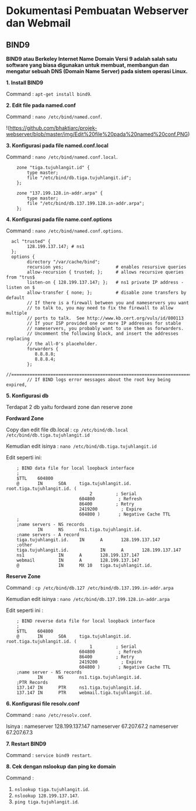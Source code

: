 # Dokumentasi Pembuatan Webserver dan Webmail

## BIND9
**BIND9 atau Berkeley Internet Name Domain Versi 9 adalah salah satu software yang biasa digunakan untuk membuat, membangun dan mengatur sebuah DNS (Domain Name Server) pada sistem operasi Linux.** 

**1. Install BIND9**

Command : `apt-get install bind9`.

**2. Edit file pada named.conf**

Command : `nano /etc/bind/named.conf`.

!(https://github.com/bhaktiarc/projek-webserver/blob/master/img/Edit%20file%20pada%20named%20conf.PNG)

**3. Konfigurasi pada file named.conf.local**

Command : `nano /etc/bind/named.conf.local`.
        
        zone "tiga.tujuhlangit.id" {
            type master;
            file "/etc/bind/db.tiga.tujuhlangit.id";
        };

        zone "137.199.128.in-addr.arpa" {
            type master;
            file "/etc/bind/db.137.199.128.in-addr.arpa";
        }; 
        
**4. Konfigurasi pada file name.conf.options**

Command : `nano /etc/bind/named.conf.options`.
  
      acl "trusted" {
            128.199.137.147; # ns1
      };
      options {
            directory "/var/cache/bind";
            recursion yes;                    # enables resursive queries
            allow-recursion { trusted; };     # allows recursive queries from "trus$
            listen-on { 128.199.137.147; };   # ns1 private IP address - listen on $
            allow-transfer { none; };         # disable zone transfers by default
            // If there is a firewall between you and nameservers you want
            // to talk to, you may need to fix the firewall to allow multiple
            // ports to talk.  See http://www.kb.cert.org/vuls/id/800113
            // If your ISP provided one or more IP addresses for stable
            // nameservers, you probably want to use them as forwarders.
            // Uncomment the following block, and insert the addresses replacing
            // the all-0's placeholder.
            forwarders {
               8.8.8.8;
               8.8.8.4;
            };
            //=====================================================================$
            // If BIND logs error messages about the root key being expired,

**5. Konfigurasi db**

Terdapat 2 db yaitu fordward zone dan reserve zone

**Fordward Zone**
   
Copy dan edit file db.local : `cp /etc/bind/db.local /etc/bind/db.tiga.tujuhlangit.id`

Kemudian edit isinya : `nano /etc/bind/db.tiga.tujuhlangit.id`
   
Edit seperti ini:

        ; BIND data file for local loopback interface
        ;
        $TTL    604800
        @       IN      SOA     tiga.tujuhlangit.id. root.tiga.tujuhlangit.id. (
                                    2         ; Serial
                                604800         ; Refresh
                                86400         ; Retry
                                2419200         ; Expire
                                604800 )       ; Negative Cache TTL
        ;
        ;name servers - NS records
                IN      NS      ns1.tiga.tujuhlangit.id.
        ;name servers - A record
        tiga.tujuhlangit.id.    IN      A       128.199.137.147
        ;other
        tiga.tujuhlangit.id.            IN      A       128.199.137.147
        ns1             IN      A       128.199.137.147
        webmail         IN      A       128.199.137.147
        @               IN      MX 10   tiga.tujuhlangit.id.


**Reserve Zone**

Command : `cp /etc/bind/db.127 /etc/bind/db.137.199.in-addr.arpa`

Kemudian edit isinya : `nano /etc/bind/db.137.199.128.in-addr.arpa`

Edit seperti ini :

        ; BIND reverse data file for local loopback interface
        ;
        $TTL    604800
        @       IN      SOA     tiga.tujuhlangit.id. root.tiga.tujuhlangit.id. (
                                    1         ; Serial
                                604800         ; Refresh
                                86400         ; Retry
                                2419200         ; Expire
                                604800 )       ; Negative Cache TTL
        ;name server - NS records
                IN      NS      ns1.tiga.tujuhlangit.id.
        ;PTR Records
        137.147 IN      PTR     ns1.tiga.tujuhlangit.id.
        137.147 IN      PTR     webmail.tiga.tujuhlangit.id.

**6. Konfigurasi file resolv.conf**

Command : `nano /etc/resolv.conf`.

Isinya :
    nameserver 128.199.137.147
    nameserver 67.207.67.2
    nameserver 67.207.67.3
    
**7. Restart BIND9**

Command : `service bind9 restart`.

**8. Cek dengan nslookup dan ping ke domain**

Command :
1. `nslookup tiga.tujuhlangit.id`.
2. `nslookup 128.199.137.147`.
3. `ping tiga.tujuhlangit.id`.
    


   
